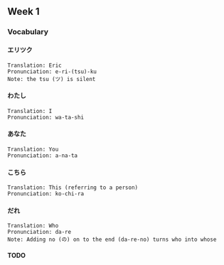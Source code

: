 ## Week 1

### Vocabulary

#### エリツク
```
Translation: Eric
Pronunciation: e-ri-(tsu)-ku
Note: the tsu (ツ) is silent
```

#### わたし
```
Translation: I
Pronunciation: wa-ta-shi
```

#### あなた
```
Translation: You
Pronunciation: a-na-ta
```

#### こちら
```
Translation: This (referring to a person)
Pronunciation: ko-chi-ra
```

#### だれ
```
Translation: Who
Pronunciation: da-re
Note: Adding no (の) on to the end (da-re-no) turns who into whose
```


#### TODO
